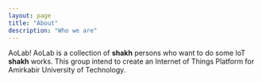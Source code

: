 ```yaml
---
layout: page
title: "About"
description: "Who we are"
---
```

AoLab! AoLab is a collection of **shakh** persons who want to do some IoT **shakh** works.
This group intend to create an Internet of Things Platform for Amirkabir University of Technology.
